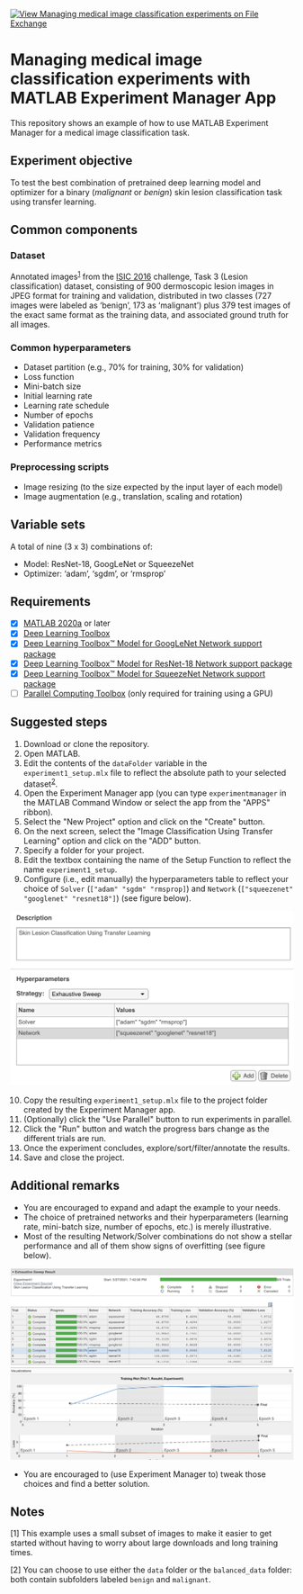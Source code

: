 [![View Managing medical image classification experiments on File Exchange](https://www.mathworks.com/matlabcentral/images/matlab-file-exchange.svg)](https://www.mathworks.com/matlabcentral/fileexchange/93980-managing-medical-image-classification-experiments)
# Managing medical image classification experiments with MATLAB Experiment Manager App
This repository shows an example of how to use MATLAB Experiment Manager for a medical image classification task.
## Experiment objective
To test the best combination of pretrained deep learning model and optimizer for a binary (*malignant* or *benign*) skin lesion classification task using transfer learning.

## Common components
### Dataset
Annotated images<sup>[1](#myfootnote1)</sup> from the [ISIC 2016](https://challenge.isic-archive.com/data) challenge, Task 3 (Lesion classification) dataset, consisting of 900 dermoscopic lesion images in JPEG format for training and validation, distributed in two classes (727 images were labeled as ‘benign’, 173 as ‘malignant’) plus 379 test images of the exact same format as the training data, and associated ground truth for all images.

### Common hyperparameters
- Dataset partition (e.g., 70% for training, 30% for validation)
- Loss function
- Mini-batch size
- Initial learning rate
- Learning rate schedule
- Number of epochs
- Validation patience
- Validation frequency
- Performance metrics
  
### Preprocessing scripts
- Image resizing (to the size expected by the input layer of each model)
- Image augmentation (e.g., translation, scaling and rotation)

## Variable sets
A total of nine (3 x 3) combinations of:
- Model: ResNet-18, GoogLeNet or SqueezeNet
- Optimizer: ‘adam’, ‘sgdm’, or ‘rmsprop’

## Requirements
- [X]  [MATLAB 2020a](https://www.mathworks.com/products/matlab.html) or later
- [X]  [Deep Learning Toolbox](https://www.mathworks.com/products/deep-learning.html)
- [X]  [Deep Learning Toolbox™ Model for GoogLeNet Network support package](https://www.mathworks.com/help/deeplearning/ref/googlenet.html) 
- [X]  [Deep Learning Toolbox™ Model for ResNet-18 Network support package](https://www.mathworks.com/help/deeplearning/ref/resnet18.html) 
- [X]  [Deep Learning Toolbox™ Model for SqueezeNet Network support package](https://www.mathworks.com/help/deeplearning/ref/squeezenet.html) 
- [ ]  [Parallel Computing Toolbox](https://www.mathworks.com/products/parallel-computing.html) (only required for training using a GPU)
## Suggested steps
1. Download or clone the repository.
2. Open MATLAB.
3. Edit the contents of the `dataFolder` variable in the `experiment1_setup.mlx` file to reflect the absolute path to your selected dataset<sup>[2](#myfootnote2)</sup>. 
4. Open the Experiment Manager app (you can type `experimentmanager` in the MATLAB Command Window or select the app from the "APPS" ribbon).
5. Select the "New Project" option and click on the "Create" button.
6. On the next screen, select the "Image Classification Using Transfer Learning" option and click on the "ADD" button.
7. Specify a folder for your project.
8. Edit the textbox containing the name of the Setup Function to reflect the name `experiment1_setup`.
9.  Configure (i.e., edit manually) the hyperparameters table to reflect your choice of `Solver` (`["adam" "sgdm" "rmsprop]`) and `Network` (`["squeezenet" "googlenet" "resnet18"]`) (see figure below). 

![](figures/EM1_edited.png)

10. Copy the resulting `experiment1_setup.mlx` file to the project folder created by the Experiment Manager app.
11. (Optionally) click the "Use Parallel" button to run experiments in parallel.
12. Click the "Run" button and watch the progress bars change as the different trials are run.
13. Once the experiment concludes, explore/sort/filter/annotate the results. 
14. Save and close the project.
## Additional remarks

- You are encouraged to expand and adapt the example to your needs.
- The choice of pretrained networks and their hyperparameters (learning rate, mini-batch size, number of epochs, etc.) is merely illustrative. 
- Most of the resulting Network/Solver combinations do not show a stellar performance and all of them show signs of overfitting (see figure below). 
  
![](figures/EM2_edited.png)

- You are encouraged to (use Experiment Manager to) tweak those choices and find a better solution.
## Notes
<a name="myfootnote1">[1]</a> This example uses a small subset of images to make it easier to get started without having to worry about large downloads and long training times.   

<a name="myfootnote2">[2]</a> You can choose to use either the `data` folder or the `balanced_data` folder: both contain subfolders labeled `benign` and `malignant`.